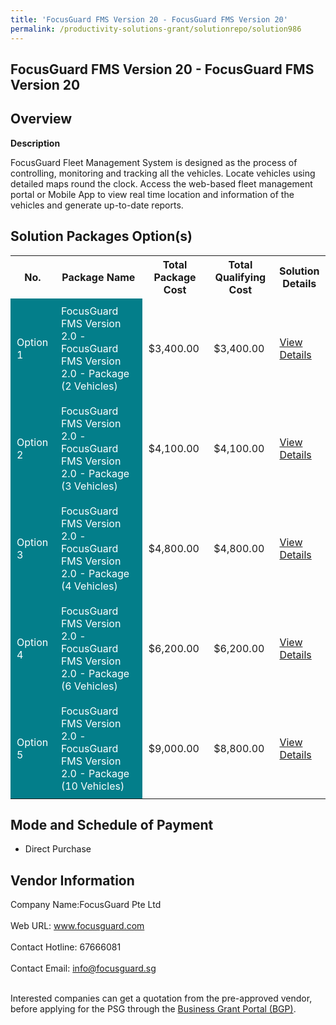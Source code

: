 ```yaml
---
title: 'FocusGuard FMS Version 20 - FocusGuard FMS Version 20'
permalink: /productivity-solutions-grant/solutionrepo/solution986
---
```


## FocusGuard FMS Version 20 - FocusGuard FMS Version 20

## Overview

**Description**

FocusGuard Fleet Management System is designed as the process of controlling, monitoring and tracking all the vehicles. Locate vehicles using detailed maps round the clock. Access the web-based fleet management portal or Mobile App to view real time location and information of the vehicles and generate up-to-date reports.

## Solution Packages Option(s)

<table>
<tr>
<th><b>No.</b></th>
<th><b>Package Name</b></th>
<th><b>Total Package Cost</b></th>
<th><b>Total Qualifying Cost</b></th>
<th><b>Solution Details</b></th>
</tr>
<tr>
<td style='padding: 10px; background-color: #037E8A; color: #FFFFFF;'>Option 1</td>
<td style='padding: 10px; background-color: #037E8A; color: #FFFFFF;'>FocusGuard FMS Version 2.0 - FocusGuard FMS Version 2.0 - Package (2 Vehicles)</td>
<td style='padding: 10px;'>$3,400.00</td>
<td style='padding: 10px;'>$3,400.00</td>
<td style='padding: 10px;'><a href='https://www.gobusiness.gov.sg/images/psg/Desensitised_Focusguard_20200185_Annex_3_Part_1.pdf' target='_blank'>View Details</a></td>
</tr>
<tr>
<td style='padding: 10px; background-color: #037E8A; color: #FFFFFF;'>Option 2</td>
<td style='padding: 10px; background-color: #037E8A; color: #FFFFFF;'>FocusGuard FMS Version 2.0 - FocusGuard FMS Version 2.0 - Package (3 Vehicles)</td>
<td style='padding: 10px;'>$4,100.00</td>
<td style='padding: 10px;'>$4,100.00</td>
<td style='padding: 10px;'><a href='https://www.gobusiness.gov.sg/images/psg/Desensitised_Focusguard_20200185_Annex_3_Part_2.pdf' target='_blank'>View Details</a></td>
</tr>
<tr>
<td style='padding: 10px; background-color: #037E8A; color: #FFFFFF;'>Option 3</td>
<td style='padding: 10px; background-color: #037E8A; color: #FFFFFF;'>FocusGuard FMS Version 2.0 - FocusGuard FMS Version 2.0 - Package (4 Vehicles)</td>
<td style='padding: 10px;'>$4,800.00</td>
<td style='padding: 10px;'>$4,800.00</td>
<td style='padding: 10px;'><a href='https://www.gobusiness.gov.sg/images/psg/Desensitised_Focusguard_20200185_Annex_3_Part_3.pdf' target='_blank'>View Details</a></td>
</tr>
<tr>
<td style='padding: 10px; background-color: #037E8A; color: #FFFFFF;'>Option 4</td>
<td style='padding: 10px; background-color: #037E8A; color: #FFFFFF;'>FocusGuard FMS Version 2.0 - FocusGuard FMS Version 2.0 - Package (6 Vehicles)</td>
<td style='padding: 10px;'>$6,200.00</td>
<td style='padding: 10px;'>$6,200.00</td>
<td style='padding: 10px;'><a href='https://www.gobusiness.gov.sg/images/psg/Desensitised_Focusguard_20200185_Annex_3_Part_4.pdf' target='_blank'>View Details</a></td>
</tr>
<tr>
<td style='padding: 10px; background-color: #037E8A; color: #FFFFFF;'>Option 5</td>
<td style='padding: 10px; background-color: #037E8A; color: #FFFFFF;'>FocusGuard FMS Version 2.0 - FocusGuard FMS Version 2.0 - Package (10 Vehicles)</td>
<td style='padding: 10px;'>$9,000.00</td>
<td style='padding: 10px;'>$8,800.00</td>
<td style='padding: 10px;'><a href='https://www.gobusiness.gov.sg/images/psg/Desensitised_Focusguard_20200185_Annex_3_Part_5.pdf' target='_blank'>View Details</a></td>
</tr>
</table>

## Mode and Schedule of Payment

 - Direct Purchase

## Vendor Information

 Company Name:FocusGuard Pte Ltd <br><br>Web URL: www.focusguard.com <br><br>Contact Hotline: 67666081 <br><br>Contact Email: info@focusguard.sg <br><br>

Interested companies can get a quotation from the pre-approved vendor, before applying for the PSG through the <a href='https://www.businessgrants.gov.sg/' target='_blank' rel='noopener'>Business Grant Portal (BGP)</a>.

<script src="/jquery/resize-tables.js"></script>
